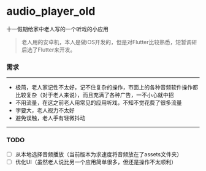 # audio_player_old

十一假期给家中老人写的一个听戏的小应用
> 老人用的安卓机，本人是做iOS开发的，但是对Flutter比较熟悉，短暂调研后选了Flutter来开发。

### 需求
---
* 极简，老人家记性不太好，记不住复杂的操作，市面上的各种音频软件操作都比较复杂（对于老人来说），而且充满了各种广告，一不小心就中招
* 不用流量，在这之前老人用常见的应用听戏，不知不觉花费了很多流量
* 字要大，老人视力不太好
* 避免误触，老人手有轻微抖动

---

### TODO
- [ ] 从本地选择音频播放（当前版本为求速度将音频放在了assets文件夹）
- [ ] 优化UI（虽然老人说比另一个应用简单很多，但还是操作不太顺利）